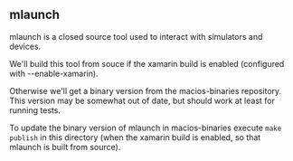 mlaunch
-------

mlaunch is a closed source tool used to interact with simulators and devices.

We'll build this tool from souce if the xamarin build is enabled (configured
with --enable-xamarin).

Otherwise we'll get a binary version from the macios-binaries repository. This
version may be somewhat out of date, but should work at least for running
tests.

To update the binary version of mlaunch in macios-binaries execute `make publish`
in this directory (when the xamarin build is enabled, so that mlaunch
is built from source).
